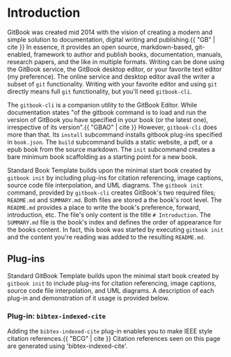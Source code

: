# Introduction

GitBook was created mid 2014 with the vision of creating a modern and simple 
solution to documentation, digital writing and publishing.{{ "GB" | cite }} In 
essence, it provides an open source, markdown-based, git-enabled, framework to 
author and publish books, documentation, manuals, research papers, and the like 
in multiple formats.  Writing can be done using the GitBook service, the 
GitBook desktop editor, or your favorite text editor (my preference). The 
online service and desktop editor avail the writer a subset of `git` 
functionality. Writing with your favorite editor and using `git` directly means 
full `git` functionality, but you'll need `gitbook-cli`.

The `gitbook-cli` is a companion utility to the GitBook Editor. While 
documentation states "of the gitbook command is to load and run the version of 
GitBook you have specified in your book (or the latest one), irrespective of 
its version".{{ "GBAO" | cite }} However, `gitbook-cli` does more than that. 
Its `install` subcommand installs gitbook plug-ins specified in `book.json`. 
The `build` subcommand builds a static website, a pdf, or a epub book from the 
source markdown. The `init` subcommand creates a bare minimum book scaffolding 
as a starting point for a new book.

Standard Book Template builds upon the minimal start book created by 
`gitbook init` by including plug-ins for citation referencing, image captions, 
source code file interpolation, and UML diagrams.  The `gitbook init` command, 
provided by `gitbook-cli` 
creates GitBook's two required files; `README.md` and `SUMMARY.md`. Both files 
are stored a the book's root level. The `README.md` provides a place to write 
the book's preference, forward, introduction, etc. The file's only content is 
the title `# Introduction`. The `SUMMARY.md` file is the book's index and
defines the order of appearance for the books content. In fact, this book was 
started by executing `gitbook init` and the content you're reading was added to 
the resulting `README.md`.

## Plug-ins 
Standard GitBook Template builds upon the minimal start book created by 
`gitbook init` to include plug-ins for citation referencing, image captions, 
source code file interpolation, and UML diagrams. A description of each plug-in 
and demonstration of it usage is provided below.

### Plug-in: `bibtex-indexed-cite`
Adding the `bibtex-indexed-cite` plug-in enables you to make IEEE style 
citation references.{{ "BCG" | cite }} Citation references seen on this page 
are generated using 'bibtex-indexed-cite'.

